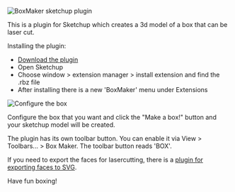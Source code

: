 ![BoxMaker sketchup plugin](doc/screenshot1.png)

This is a plugin for Sketchup which creates a 3d model of a box that can be laser cut.

Installing the plugin:

-   [Download the plugin](https://github.com/subhero24/box-maker/raw/master/build/box-maker.rbz)
-   Open Sketchup
-   Choose window > extension manager > install extension and find the .rbz file
-   After installing there is a new 'BoxMaker' menu under Extensions

![Configure the box](doc/screenshot2.png)

Configure the box that you want and click the "Make a box!" button and your sketchup model will be created.

The plugin has its own toolbar button. You can enable it via View > Toolbars... > Box Maker. The toolbar button reads 'BOX'.

If you need to export the faces for lasercutting, there is a [plugin for exporting faces to SVG](https://github.com/JoakimSoderberg/sketchup-svg-outline-plugin).

Have fun boxing!

